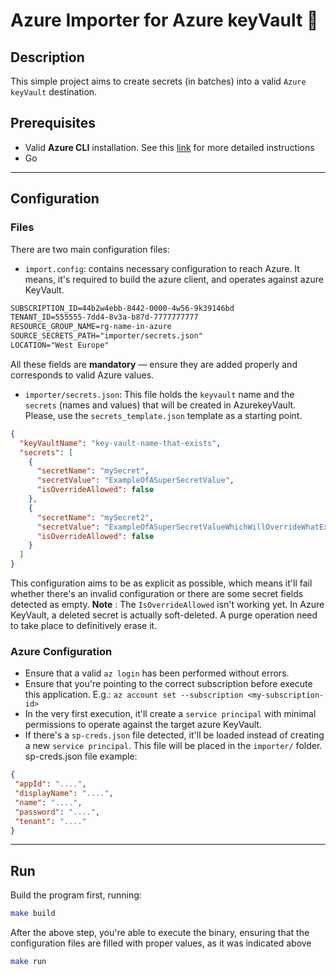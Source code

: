 # Azure Importer for Azure keyVault 🔑
## Description
This simple project aims to create secrets (in batches) into a valid `Azure keyVault` destination.

## Prerequisites
* Valid **Azure CLI** installation. See this [link](https://docs.microsoft.com/en-us/cli/azure/install-azure-cli) for more detailed instructions
* Go
---

## Configuration 
### Files
There are two main configuration files:
* `import.config`: contains necessary configuration to reach Azure. It means, it's required to build the azure client, and operates against azure KeyVault.
```txt
SUBSCRIPTION_ID=44b2w4ebb-8442-0000-4w56-9k39146bd
TENANT_ID=555555-7dd4-8v3a-b87d-7777777777
RESOURCE_GROUP_NAME=rg-name-in-azure
SOURCE_SECRETS_PATH="importer/secrets.json"
LOCATION="West Europe"
 ```

All these fields are **mandatory** — ensure they are added properly and corresponds to valid Azure values.

* `importer/secrets.json`: This file holds the `keyvault` name and the `secrets` (names and values) that will be created in AzurekeyVault. Please, use the `secrets_template.json` template as a starting point.

```json
{
  "keyVaultName": "key-vault-name-that-exists",
  "secrets": [
    {
      "secretName": "mySecret",
      "secretValue": "ExampleOfASuperSecretValue",
      "isOverrideAllowed": false
    },
    {
      "secretName": "mySecret2",
      "secretValue": "ExampleOfASuperSecretValueWhichWillOverrideWhatExistsAlreadyInAzureKeyVault",
      "isOverrideAllowed": false
    }
  ]
}
```

This configuration aims to be as explicit as possible, which means it'll fail whether there's an invalid configuration or there are some secret fields detected as empty.
**Note** : The `IsOverrideAllowed` isn't working yet. In Azure KeyVault, a deleted secret is actually soft-deleted. A purge operation need to take place to definitively erase it.

### Azure Configuration
* Ensure that a valid `az login` has been performed without errors. 
* Ensure that you're pointing to the correct subscription before execute this application. E.g.: `az account set --subscription <my-subscription-id>`
* In the very first execution, it'll create a `service principal` with minimal permissions to operate against the target azure KeyVault.
* If there's a `sp-creds.json` file detected, it'll be loaded instead of creating a new `service principal`. This file will be placed in the `importer/` folder.
sp-creds.json file example:
```json
{
 "appId": "....",
 "displayName": "....",
 "name": "....",
 "password": "....",
 "tenant": "...."
}

```

---
## Run
Build the program first, running:
```bash
make build
```
After the above step, you're able to execute the binary, ensuring that the configuration files are filled with proper values, as it was indicated above
```bash
make run

```